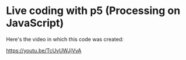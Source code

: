 # Live coding with p5 (Processing on JavaScript)

Here's the video in which this code was created:

https://youtu.be/TcUvUWJjVvA